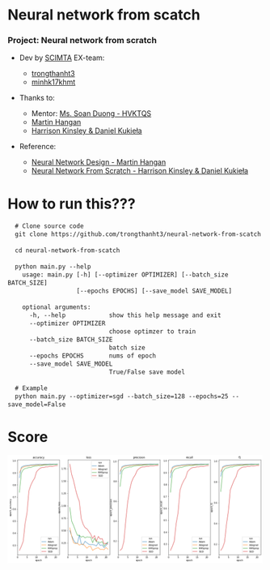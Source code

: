 # Neural network from scatch  
  
### Project: Neural network from scratch
- Dev by [SCIMTA](https://github.com/SCIMTA) EX-team:
    - [trongthanht3](https://github.com/trongthanht3)  
    - [minhk17khmt](minhk17khmt@gmail.com)  
  
- Thanks to: 
    - Mentor: [Ms. Soan Duong - HVKTQS](soanduong@lqdtu.edu.au)  
    - [Martin Hangan](https://hagan.okstate.edu/)  
    - [Harrison Kinsley & Daniel Kukieła](https://nnfs.io)
  
- Reference:
    - [Neural Network Design - Martin Hangan](https://hagan.okstate.edu/NNDesign.pdf)
    - [Neural Network From Scratch - Harrison Kinsley & Daniel Kukieła](https://nnfs.io)
  
# How to run this???
  
```
  # Clone source code
  git clone https://github.com/trongthanht3/neural-network-from-scatch
  
  cd neural-network-from-scatch  
  
  python main.py --help  
    usage: main.py [-h] [--optimizer OPTIMIZER] [--batch_size BATCH_SIZE]
                   [--epochs EPOCHS] [--save_model SAVE_MODEL]
    
    optional arguments:
      -h, --help            show this help message and exit  
      --optimizer OPTIMIZER  
                            choose optimzer to train  
      --batch_size BATCH_SIZE  
                            batch size  
      --epochs EPOCHS       nums of epoch  
      --save_model SAVE_MODEL  
                            True/False save model  
  
  # Example
  python main.py --optimizer=sgd --batch_size=128 --epochs=25 --save_model=False  
```

# Score
![all](https://raw.githubusercontent.com/trongthanht3/neural-network-from-scatch/main/plot_image/all.png)